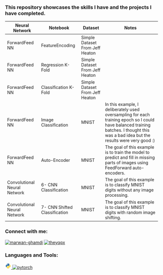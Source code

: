 
<h3 align="left">This repository showcases the skills I have and the projects I have completed.</h3>

| **Neural Network**        | **Notebook**          | **Dataset**                       |          Notes      |
|---------------------------|-----------------------|-----------------------------------|---------------------|
|    ForwardFeed NN        | FeatureEncoding       | Simple Dataset From Jeff Heaton   |                     |
|    ForwardFeed NN        | Regression K-Fold     | Simple Dataset From Jeff Heaton   |                     |
|    ForwardFeed NN        | Classification K-Fold | Simple Dataset From Jeff Heaton   |                     |
|    ForwardFeed NN        | Image Classification  | MNIST | In this example, I deliberately used oversampling for each training epoch so I could have balanced training batches. I thought this was a bad idea but the results were very good :)|
|    ForwardFeed NN        | Auto-Encoder | MNIST | The goal of this example is to train the model to predict and fill in missing parts of images using FeedForward auto-encoders.|
|    Convolutional Neural Network | 6- CNN Classification | MNIST | The goal of this example is to classify MNIST digits without any image processing. |
|    Convolutional Neural Network | 7- CNN Shifted Classification | MNIST | The goal of this example is to classify MNIST digits with random image shifting. |








<h3 align="left">Connect with me:</h3>
<p align="left">
<a href="https://linkedin.com/in/marwan-ghamdi" target="blank"><img align="center" src="https://raw.githubusercontent.com/rahuldkjain/github-profile-readme-generator/master/src/images/icons/Social/linked-in-alt.svg" alt="marwan-ghamdi" height="20" width="20" /></a>
<a href="https://kaggle.com/theyqqx" target="blank"><img align="center" src="https://raw.githubusercontent.com/rahuldkjain/github-profile-readme-generator/master/src/images/icons/Social/kaggle.svg" alt="theyqqx" height="20" width="20" /></a>
</p>

<h3 align="left">Languages and Tools:</h3>
<p align="left"> <a href="https://www.python.org" target="_blank" rel="noreferrer"> <img src="https://raw.githubusercontent.com/devicons/devicon/master/icons/python/python-original.svg" alt="python" height="20" width="20"/> </a> <a href="https://pytorch.org/" target="_blank" rel="noreferrer"> <img src="https://www.vectorlogo.zone/logos/pytorch/pytorch-icon.svg" alt="pytorch" height="20" width="20"/> </a> </p>

